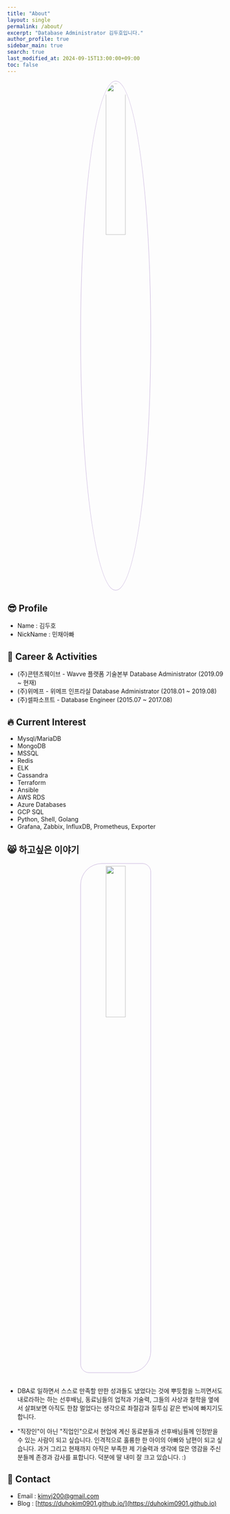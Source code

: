 ```yaml
---
title: "About"
layout: single
permalink: /about/
excerpt: "Database Administrator 김두호입니다."
author_profile: true
sidebar_main: true
search: true
last_modified_at: 2024-09-15T13:00:00+09:00
toc: false
---
```


<center><img src="https://duhokim0901.github.io/assets/images/duhokim_3d_cartoon_320px.png" width="30%" style="
border: 1px solid #cab6de;
border-radius: 50%;
padding: 5px;
-moz-border-radius: 50%;
-khtml-border-radius: 50%;
-webkit-border-radius: 50%;
"></center>

## 😎️ Profile
- Name : 김두호
- NickName : 민채아빠

## 🚀 Career & Activities
 - (주)콘텐츠웨이브 - Wavve 플랫폼 기술본부 Database Administrator (2019.09 ~ 현재)
 - (주)위메프 - 위메프 인프라실 Database Administrator (2018.01 ~ 2019.08) 
 - (주)셀파소프트 - Database Engineer (2015.07 ~ 2017.08)

## 🔥 Current Interest
 * Mysql/MariaDB
 * MongoDB
 * MSSQL
 * Redis
 * ELK
 * Cassandra
 * Terraform
 * Ansible
 * AWS RDS
 * Azure Databases
 * GCP SQL
 * Python, Shell, Golang
 * Grafana, Zabbix, InfluxDB, Prometheus, Exporter

## 😸 하고싶은 이야기
<center><img src="https://duhokim0901.github.io/assets/images/bio-photo2.png" width="30%" style="
border: 1px solid #cab6de;
padding: 5px;
border-radius: 50px 20px;
"></center>

<br>

- DBA로 일하면서 스스로 만족할 만한 성과들도 냈었다는 것에 뿌듯함을 느끼면서도 내로라하는 하는 선후배님, 동료님들의 업적과 기술력, 그들의 사상과 철학을 옆에서 살펴보면 아직도 한참 멀었다는 생각으로 좌절감과 질투심 같은 번뇌에 빠지기도 합니다.
  
- "직장인"이 아닌 "직업인"으로서 현업에 계신 동료분들과 선후배님들께 인정받을 수 있는 사람이 되고 싶습니다. 인격적으로 훌륭한 한 아이의 아빠와 남편이 되고 싶습니다. 과거 그리고 현재까지 아직은 부족한 제 기술력과 생각에 많은 영감을 주신 분들께 존경과 감사를 표합니다. 덕분에 딸 내미 잘 크고 있습니다. :)

## 💌️ Contact
 * Email : kimvj200@gmail.com
 * Blog : [https://duhokim0901.github.io/](https://duhokim0901.github.io)
